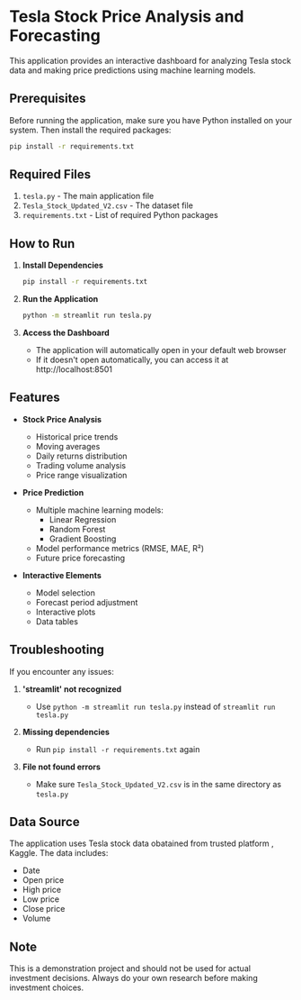 # Tesla Stock Price Analysis and Forecasting

This application provides an interactive dashboard for analyzing Tesla stock data and making price predictions using machine learning models.

## Prerequisites

Before running the application, make sure you have Python installed on your system. Then install the required packages:

```bash
pip install -r requirements.txt
```

## Required Files

1. `tesla.py` - The main application file
2. `Tesla_Stock_Updated_V2.csv` - The dataset file
3. `requirements.txt` - List of required Python packages

## How to Run

1. **Install Dependencies**
   ```bash
   pip install -r requirements.txt
   ```

2. **Run the Application**
   ```bash
   python -m streamlit run tesla.py
   ```

3. **Access the Dashboard**
   - The application will automatically open in your default web browser
   - If it doesn't open automatically, you can access it at http://localhost:8501

## Features

- **Stock Price Analysis**
  - Historical price trends
  - Moving averages
  - Daily returns distribution
  - Trading volume analysis
  - Price range visualization

- **Price Prediction**
  - Multiple machine learning models:
    - Linear Regression
    - Random Forest
    - Gradient Boosting
  - Model performance metrics (RMSE, MAE, R²)
  - Future price forecasting

- **Interactive Elements**
  - Model selection
  - Forecast period adjustment
  - Interactive plots
  - Data tables

## Troubleshooting

If you encounter any issues:

1. **'streamlit' not recognized**
   - Use `python -m streamlit run tesla.py` instead of `streamlit run tesla.py`

2. **Missing dependencies**
   - Run `pip install -r requirements.txt` again

3. **File not found errors**
   - Make sure `Tesla_Stock_Updated_V2.csv` is in the same directory as `tesla.py`

## Data Source

The application uses Tesla stock data obatained from trusted platform , Kaggle. The data includes:
- Date
- Open price
- High price
- Low price
- Close price
- Volume

## Note

This is a demonstration project and should not be used for actual investment decisions. Always do your own research before making investment choices. 